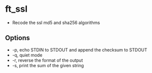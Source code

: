 # ft_ssl

* Recode the ssl md5 and sha256 algorithms

## Options

* -p, echo STDIN to STDOUT and append the checksum to STDOUT
* -q, quiet mode
* -r, reverse the format of the output
* -s, print the sum of the given string